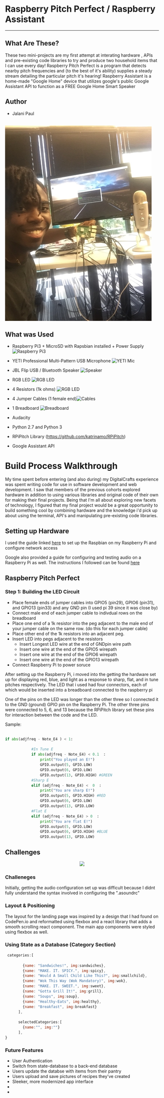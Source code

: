 # Raspberry Pitch Perfect / Raspberry Assistant
---


## What Are These?
These two mini-projects are my first attempt at interating hardware , APIs and pre-existing code libraries to try and produce two household items that I can use every day! 
Raspberry Pitch Perfect is a program that detects nearby pitch frequencies and (to the best of it's ability) supplies a steady stream detailing the particular pitch it's hearing!
Raspberry Assistant is a home-made "Google Home" device that utilizes google's public Google Assistant API to function as a FREE Google Home Smart Speaker

## Author
* Jalani Paul
<br>
<img src='src/images/me_and_hardware.JPG'></img>


## What was Used
* Raspberry Pi3 + MicroSD with Rapsbian installed + Power Supply <img src="#" alt="Raspberry Pi3">
* YETI Professional Multi-Pattern USB Microphone <img src="#" alt="YETI Mic">
* JBL Flip USB / Bluetooth Speaker <img src="#" alt="Speaker">
* RGB LED <img src="#" alt="RGB LED">
* 4 Resistors (1k ohms) <img src="#" alt="RGB LED">
*  4 Jumper Cables (1 female end)<img src="#" alt="Cables">
* 1 Breadboard <img src="#" alt="Breadboard">

* Audacity
* Python 2.7 and Python 3

* RPiPitch Library (https://github.com/katrinamo/RPiPitch)
* Google Assistant API


<h1> Build Process Walkthrough </h1>
My time spent before entering (and also during) my DigitalCrafts experience was spent writing code for use in software development and web development. I saw that members of the previous cohorts explored hardware in addition to using various libraries and original code of their own for making their final projects. Being that I'm all about exploring new facets of technology, I figured that my final project would be a great opportunity to build something cool by combining hardware and the knowledge i'd pick up about using the terminal, API's and manipulating pre-existing code libraries.

## Setting up Hardware
I used the guide linked <a href="https://developers.google.com/assistant/sdk/guides/library/python/embed/setup">here</a> to set up the Raspbian on my Raspberry Pi and configure network access

Google also provided a guide for configuring and testing audio on a Raspberry Pi as well. The instructions I followed can be found <a href="https://developers.google.com/assistant/sdk/guides/library/python/embed/audio">here</a>


## Raspberry Pitch Perfect
<h3> Step 1: Building the LED Circuit</h3>
<ul>
<li>Place female ends of jumper cables into GPIO5 (pin29), GPIO6 (pin31), and GPIO13 (pin33) and any GND pin (I used pi 39 since it was close by)</li>
<li>Connect male end of each jumper cable to indivdual rows on the breadboard</li>
<li>Place one end of a 1k resistor into the peg adjacent to the male end of your jumper cable on the same row. (do this for each jumper cable)</li>
<li>Place other end of the 1k resistors into an adjacent peg.</li>
<li>Insert LED into pegs adjacent to the resistors
    <ul>
    <li> Insert Longest LED wire at the end of GNDpin wire path</li>
    <li> Insert one wire at the end of the GPIO5 wirepath</li>
    <li> Insert one wire at the end of the GPIO6 wirepath</li>
    <li> Insert one wire at the end of the GPIO13 wirepath</li>
    </ul>
</li>
<li>Connect Raspberry Pi to power soruce</li>
</ul>
<p>After setting up the Raspberry Pi, i moved into the getting the hardware set up for displaying red, blue, and light as a response to sharp, flat, and in tune pitches respectively.
The LED that i used had four connectors, each of which would be inserted into a breadboard connected to the raspberry pi</p>
<p> One of the pins on the LED was longer than the other three so I connected it to the GND (ground) GPIO pin on the Raspberry Pi. The other three pins were connected to 5, 6, and 13 because the RPiPitch library set these pins for interaction between the code and the LED.</p>

Sample: 
```python

if abs(adjfreq - Note_E4 ) < 1:
			
			#In Tune E
			if abs(adjfreq - Note_E4) < 0.1  :
				print("You played an E!")
				GPIO.output(5, GPIO.LOW)
				GPIO.output(6, GPIO.LOW)
				GPIO.output(13, GPIO.HIGH) #GREEN
			#Sharp E
			elif (adjfreq - Note_E4) <  0  :
				print("You are sharp E!")
				GPIO.output(5, GPIO.HIGH) #RED
				GPIO.output(6, GPIO.LOW) 
				GPIO.output(13, GPIO.LOW) 
			#Flat E
			elif (adjfreq - Note_E4) > 0  :
				print("You are flat E!")
				GPIO.output(5, GPIO.LOW)
				GPIO.output(6, GPIO.HIGH) #BLUE
				GPIO.output(13, GPIO.LOW)
```




## Challenges
<p align='center'>
    <img src='src/img/ReadMeImages/Notes.png'></img>
</p>

### Challeneges
Initially, getting the audio configuration set up was difficult because I didnt fully understand the syntax involved in configuring the ".asoundrc"
<br>

### Layout & Positioning
The layout for the landing page was inspired by a design that I had found on CodePen.io and reformatted using flexbox and a react library that adds a smooth scrolling react component.
The main app components were styled using flexbox as well.




### Using State as a Database (Category Section)

```javascript
 categories:[
        
        {name: "Sandwiches!", img:sandwiches},
        {name: "MAKE. IT. SPICY.", img:spicy},
        {name: "Would A Small Child Like This?", img:smallchild},
        {name: "Wok This Way (Wok Mandatory)", img:wok},
        {name: "MAKE. IT. SWEET.", img:sweet},
        {name: "Gotta Grill It!", img:grill},
        {name: "Soups", img:soup},
        {name: "Healthy-Eats", img:healthy},
        {name: "Breakfast", img:breakfast}
      ],

      selectedCategories:[
        {name:"", img:""}
      ],
}
```


</p>

### Future Features
<ul>
<li>User Authentication</li>
<li>Switch from state-database to a back-end database</li>
<li>Users update the databse with items from their pantry</li>
<li>Users upload and save pictures of recipes they've created</li>
<li>Sleeker, more modernized app interface</li>
<li></li>
<li></li>
</ul>
